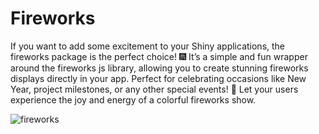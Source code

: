 # Fireworks
If you want to add some excitement to your Shiny applications, the fireworks package is the perfect choice! 🎆 It’s a simple and fun wrapper around the fireworks js library, allowing you to create stunning fireworks displays directly in your app. Perfect for celebrating occasions like New Year, project milestones, or any other special events! 🎉 Let your users experience the joy and energy of a colorful fireworks show.

![fireworks](https://github.com/user-attachments/assets/60ad632c-1de9-4454-874c-a03e4dbe4e12)
